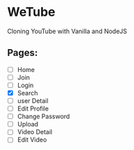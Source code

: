 # WeTube

Cloning YouTube with Vanilla and NodeJS

## Pages:

- [ ] Home
- [ ] Join
- [ ] Login
- [x] Search
- [ ] user Detail
- [ ] Edit Profile
- [ ] Change Password
- [ ] Upload
- [ ] Video Detail
- [ ] Edit Video